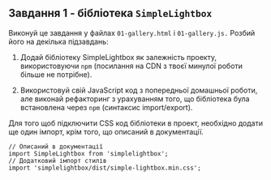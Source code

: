 

## Завдання 1 - бібліотека ```SimpleLightbox```

Виконуй це завдання у файлах ```01-gallery.html``` і ```01-gallery.js.``` Розбий його на декілька підзавдань:

   1. Додай бібліотеку SimpleLightbox як залежність проекту, використовуючи ```npm``` (посилання на CDN з твоєї минулої роботи більше не потрібне).
  
   2. Використовуй свій JavaScript код з попередньої домашньої роботи, але виконай рефакторинг з урахуванням того, що бібліотека була встановлена через ```npm``` (синтаксис import/export). 
  
  Для того щоб підключити CSS код бібліотеки в проект, необхідно додати ще один імпорт, крім того, що описаний в документації.


``` 
// Описаний в документації
import SimpleLightbox from 'simplelightbox';
// Додатковий імпорт стилів
import 'simplelightbox/dist/simple-lightbox.min.css';
```
